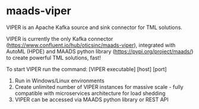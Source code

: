 # maads-viper

VIPER is an Apache Kafka source and sink connector for TML solutions. 

VIPER is currently the only Kafka connector (https://www.confluent.io/hub/oticsinc/maads-viper), integrated with AutoML (HPDE) and MAADS python library (https://pypi.org/project/maads/) to create powerful TML solutions, fast!  

To start VIPER run the command: [VIPER executable] [host] [port]
1) Run in Windows/Linux environments
2) Create unlimited number of VIPER instances for massive scale - fully compatible with microservices architecture for load shedding
3) VIPER can be accessed via MAADS python library or REST API

